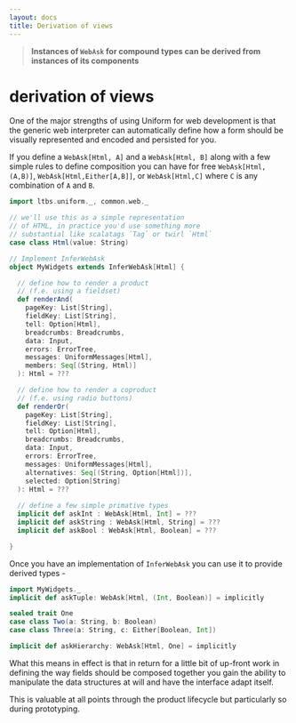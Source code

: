 ```yaml
---
layout: docs
title: Derivation of views
---
```


> **Instances of `WebAsk` for compound types can be derived from instances 
> of its components**

# derivation of views

One of the major strengths of using Uniform for web development is
that the generic web interpreter can automatically define how a form
should be visually represented and encoded and persisted for you.

If you define a `WebAsk[Html, A]` and a `WebAsk[Html, B]` along with a
few simple rules to define composition you can have for free
`WebAsk[Html,(A,B)]`, `WebAsk[Html,Either[A,B]]`, or
`WebAsk[Html,C]` where `C` is any combination of `A` and `B`.

```scala mdoc:silent
import ltbs.uniform._, common.web._

// we'll use this as a simple representation
// of HTML, in practice you'd use something more 
// substantial like scalatags `Tag` or twirl `Html`
case class Html(value: String)

// Implement InferWebAsk
object MyWidgets extends InferWebAsk[Html] { 

  // define how to render a product
  // (f.e. using a fieldset)
  def renderAnd(
    pageKey: List[String],
    fieldKey: List[String],
    tell: Option[Html],
    breadcrumbs: Breadcrumbs,
    data: Input,
    errors: ErrorTree,
    messages: UniformMessages[Html],
    members: Seq[(String, Html)]
  ): Html = ???

  // define how to render a coproduct
  // (f.e. using radio buttons)
  def renderOr(
    pageKey: List[String],
    fieldKey: List[String],
    tell: Option[Html],
    breadcrumbs: Breadcrumbs,
    data: Input,
    errors: ErrorTree,
    messages: UniformMessages[Html],
    alternatives: Seq[(String, Option[Html])],
    selected: Option[String]
  ): Html = ???
  
  // define a few simple primative types 
  implicit def askInt : WebAsk[Html, Int] = ???
  implicit def askString : WebAsk[Html, String] = ???
  implicit def askBool : WebAsk[Html, Boolean] = ???

}
```

Once you have an implementation of `InferWebAsk` you can use it to
provide derived types - 

```scala mdoc:silent
import MyWidgets._
implicit def askTuple: WebAsk[Html, (Int, Boolean)] = implicitly

sealed trait One
case class Two(a: String, b: Boolean)
case class Three(a: String, c: Either[Boolean, Int])

implicit def askHierarchy: WebAsk[Html, One] = implicitly
```

What this means in effect is that in return for a little bit of
up-front work in defining the way fields should be composed together
you gain the ability to manipulate the data structures at will and
have the interface adapt itself. 

This is valuable at all points through the product lifecycle but
particularly so during prototyping.
